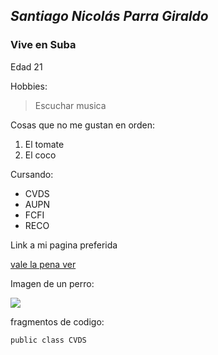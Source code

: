 ## *Santiago Nicolás Parra Giraldo*

### Vive en **Suba**

Edad 21

Hobbies: 

> Escuchar musica

Cosas que no me gustan en orden:

1. El tomate
2. El coco

Cursando:
 * CVDS
 * AUPN
 * FCFI
 * RECO

Link a mi pagina preferida

[vale la pena ver](https://www.boredbutton.com/)

Imagen de un perro:

![](https://i.pinimg.com/550x/4f/bc/32/4fbc3235655705092767b1a78a4001d3.jpg)

fragmentos de codigo:

`public class CVDS`